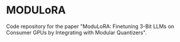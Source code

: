 # MODULoRA
Code repository for the paper "ModuLoRA: Finetuning 3-Bit LLMs on Consumer GPUs by Integrating with Modular Quantizers".
